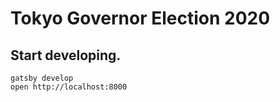 # Tokyo Governor Election 2020

## **Start developing.**

```shell
gatsby develop
open http://localhost:8000
```
